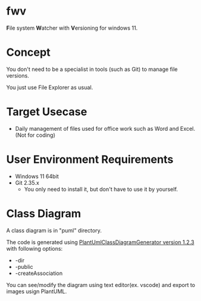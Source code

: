 # fwv
**F**ile system **W**atcher with **V**ersioning for windows 11.

# Concept
You don't need to be a specialist in tools (such as Git) to manage file versions.

You just use File Explorer as usual.

# Target Usecase
* Daily management of files used for office work such as Word and Excel. (Not for coding)

# User Environment Requirements
* Windows 11 64bit
* Git 2.35.x
  * You only need to install it, but don't have to use it by yourself.

# Class Diagram
A class diagram is in "puml" directory.

The code is generated using [PlantUmlClassDiagramGenerator version 1.2.3](https://github.com/pierre3/PlantUmlClassDiagramGenerator) with following options:

* -dir
* -public
* -createAssociation

You can see/modify the diagram using text editor(ex. vscode) and export to images usign PlantUML.
